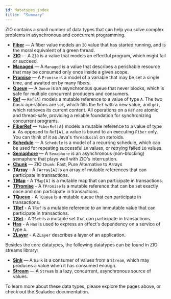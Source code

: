 ```yaml
---
id: datatypes_index
title:  "Summary"
---
```


ZIO contains a small number of data types that can help you solve complex problems in asynchronous and concurrent programming.

 - **[Fiber](fiber.md)** — A fiber value models an `IO` value that has started running, and is the moral equivalent of a green thread.
 - **[ZIO](io.md)** — A `ZIO` is a value that models an effectful program, which might fail or succeed.
 - **[Managed](managed.md)** — A `Managed` is a value that describes a perishable resource that may be consumed only once inside a given scope.
 - **[Promise](promise.md)** — A `Promise` is a model of a variable that may be set a single time, and awaited on by many fibers.
 - **[Queue](queue.md)** — A `Queue` is an asynchronous queue that never blocks, which is safe for multiple concurrent producers and consumers.
 - **[Ref](ref.md)** — `Ref[A]` models a mutable reference to a value of type `A`. The two basic operations are `set`, which fills the `Ref` with a new value, and `get`, which retrieves its current content. All operations on a `Ref` are atomic and thread-safe, providing a reliable foundation for synchronizing concurrent programs.
 - **[FiberRef](fiberref.md)** — `FiberRef[A]` models a mutable reference to a value of type `A`. As opposed to `Ref[A]`, a value is bound to an executing `Fiber` only.  You can think of it as Java's `ThreadLocal` on steroids.
 - **[Schedule](schedule.md)** — A `Schedule` is a model of a recurring schedule, which can be used for repeating successful `IO` values, or retrying failed `IO` values.
 - **[Semaphore](semaphore.md)** — A `Semaphore` is an asynchronous (non-blocking) semaphore that plays well with ZIO's interruption.
 - **[Chunk](chunk.md)** — ZIO `Chunk`: Fast, Pure Alternative to Arrays
 - **[TArray](tarray.md)** - A `TArray[A]` is an array of mutable references that can participate in transactions.
 - **[TMap](tmap.md)** - A `TMap[A]` is a mutable map that can participate in transactions.
 - **[TPromise](tpromise.md)** - A `TPromise` is a mutable reference that can be set exactly once and can participate in transactions.
 - **[TQueue](tqueue.md)** - A `TQueue` is a mutable queue that can participate in transactions.
 - **[TRef](tref.md)** - A `TRef` is a mutable reference to an immutable value that can participate in transactions.
 - **[TSet](tset.md)** - A `TSet` is a mutable set that can participate in transactions.
 - **[Has](has.md)** - A `Has` is used to express an effect's dependency on a service of type `A`.
 - **[ZLayer](zlayer.md)** - A `ZLayer` describes a layer of an application.

Besides the core datatypes, the following datatypes can be found in ZIO streams library:

 - **[Sink](sink.md)** — A `Sink` is a consumer of values from a `Stream`, which may produces a value when it has consumed enough.
 - **[Stream](stream.md)** — A `Stream` is a lazy, concurrent, asynchronous source of values.

To learn more about these data types, please explore the pages above, or check out the Scaladoc documentation.
